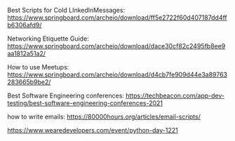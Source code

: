 Best Scripts for Cold LInkedInMessages: https://www.springboard.com/archeio/download/ff5e2722f60d407187dd4ffb6306afd9/

Networking Etiquette Guide: https://www.springboard.com/archeio/download/dace30cf82c2495fb8ee9aa1812a51a2/

How to use Meetups: https://www.springboard.com/archeio/download/d4cb7fe909d44e3a89763283665b9be2/

Best Software Engineering conferences: https://techbeacon.com/app-dev-testing/best-software-engineering-conferences-2021

how to write emails: https://80000hours.org/articles/email-scripts/

https://www.wearedevelopers.com/event/python-day-1221
